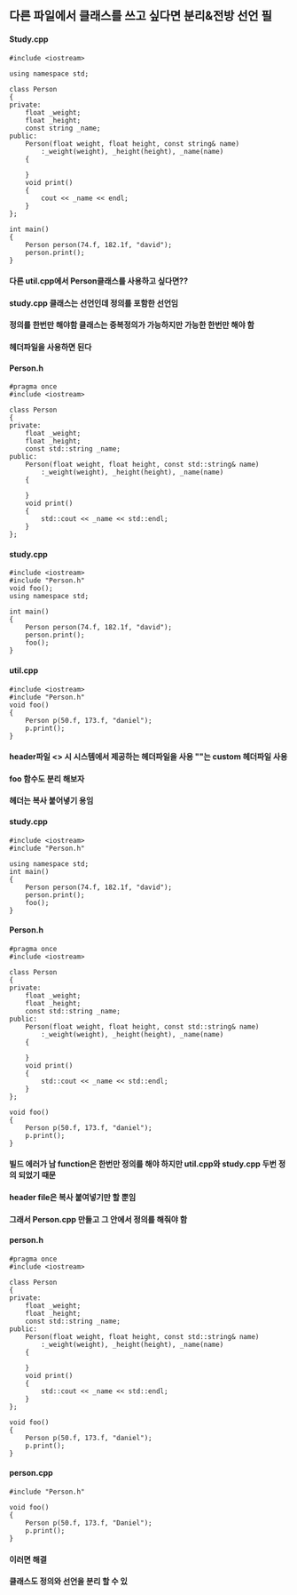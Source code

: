 ##  다른 파일에서 클래스를 쓰고 싶다면 분리&전방 선언 필
#### Study.cpp 
```
#include <iostream>

using namespace std;

class Person
{
private:
	float _weight;
	float _height;
	const string _name;
public:
	Person(float weight, float height, const string& name)
		:_weight(weight), _height(height), _name(name)
	{

	}
	void print()
	{
		cout << _name << endl;
	}
};

int main()
{
	Person person(74.f, 182.1f, "david");
	person.print();
}

```
#### 다른 util.cpp에서 Person클래스를 사용하고 싶다면??
#### study.cpp 클래스는 선언인데 정의를 포함한 선언임
#### 정의를 한번만 해야함 클래스는 중복정의가 가능하지만 가능한 한번만 해야 함
#### 헤더파일을 사용하면 된다

#### Person.h
```
#pragma once
#include <iostream>

class Person
{
private:
	float _weight;
	float _height;
	const std::string _name;
public:
	Person(float weight, float height, const std::string& name)
		:_weight(weight), _height(height), _name(name)
	{

	}
	void print()
	{
		std::cout << _name << std::endl;
	}
};

```
#### study.cpp
```
#include <iostream>
#include "Person.h"
void foo();
using namespace std;

int main()
{
	Person person(74.f, 182.1f, "david");
	person.print();
	foo();
}
```
#### util.cpp
```
#include <iostream>
#include "Person.h"
void foo()
{
	Person p(50.f, 173.f, "daniel");
	p.print();
}
```
#### header파일 <> 시 시스템에서 제공하는 헤더파일을 사용 ""는 custom 헤더파일 사용
#### foo 함수도 분리 해보자
#### 헤더는 복사 붙어녛기 용임

#### study.cpp
```
#include <iostream>
#include "Person.h"

using namespace std;
int main()
{
	Person person(74.f, 182.1f, "david");
	person.print();
	foo();
}
```
#### Person.h
```
#pragma once
#include <iostream>

class Person
{
private:
	float _weight;
	float _height;
	const std::string _name;
public:
	Person(float weight, float height, const std::string& name)
		:_weight(weight), _height(height), _name(name)
	{

	}
	void print()
	{
		std::cout << _name << std::endl;
	}
};

void foo()
{
	Person p(50.f, 173.f, "daniel");
	p.print();
}
```
#### 빌드 에러가 남 function은 한번만 정의를 해야 하지만 util.cpp와 study.cpp 두번 정의 되었기 때문 
#### header file은 복사 붙여넣기만 할 뿐임
#### 그래서 Person.cpp 만들고 그 안에서 정의를 해줘야 함 

#### person.h
```
#pragma once
#include <iostream>

class Person
{
private:
	float _weight;
	float _height;
	const std::string _name;
public:
	Person(float weight, float height, const std::string& name)
		:_weight(weight), _height(height), _name(name)
	{

	}
	void print()
	{
		std::cout << _name << std::endl;
	}
};

void foo()
{
	Person p(50.f, 173.f, "daniel");
	p.print();
}
```
#### person.cpp
```
#include "Person.h"

void foo()
{
	Person p(50.f, 173.f, "Daniel");
	p.print();
}
```
#### 이러면 해결

#### 클래스도 정의와 선언을 분리 할 수 있


